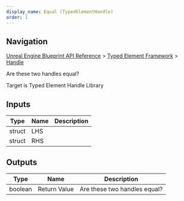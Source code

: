 ```yaml
---
display_name: Equal (TypedElementHandle)
order: 1
---
```

## Navigation

[Unreal Engine Blueprint API Reference](https://dev.epicgames.com/documentation/en-us/unreal-engine/BlueprintAPI) > [Typed Element Framework](https://dev.epicgames.com/documentation/en-us/unreal-engine/BlueprintAPI/TypedElementFramework) > [Handle](https://dev.epicgames.com/documentation/en-us/unreal-engine/BlueprintAPI/TypedElementFramework/Handle)

Are these two handles equal?

Target is Typed Element Handle Library

## Inputs

| Type | Name | Description |
| --- | --- | --- |
| struct | LHS |  |
| struct | RHS |  |

## Outputs

| Type | Name | Description |
| --- | --- | --- |
| boolean | Return Value | Are these two handles equal? |
